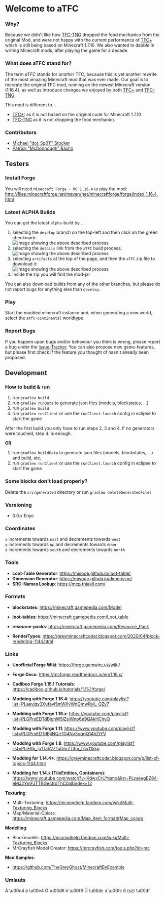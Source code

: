 # Welcome to aTFC

### Why?

Because we didn't like how [TFC-TNG][2] dropped the food mechanics from the original Mod, and were not happy with the current performance of [TFC+][1] which is still being based on Minecraft 1.7.10. We also wanted to dabble in writing Minecraft mods, after playing the game for a decade.

### What does aTFC stand for?

The term *aTFC* stands for *another* TFC, because this is yet another rewrite of the most amazing Minecraft mod that was ever made. Our goal is to recreate the original TFC mod, running on the newest Minecraft version (1.16.4), as well as introduce changes we enjoyed by both [TFC+][1] and [TFC-TNG][2].

This mod is different to...
* [TFC+][1]: as it is not based on the original code for Minecraft 1.7.10
* [TFC-TNG][2] as it is not dropping the food mechanics

### Contributors

* [Michael "dot_Sp0T" Stocker](https://github.com/dotSp0T)
* [Patrick "McDonnough" Bächli](https://github.com/McDonnough)

## Testers

### Install Forge
You will need `Minecraft Forge - MC 1.16.4` to play the mod: http://files.minecraftforge.net/maven/net/minecraftforge/forge/index_1.16.4.html

### Latest ALPHA Builds
You can get the latest `alpha`-build by...

1. selecting the `develop` branch on the top-left and then click on the green checkmark:  
![image showing the above described process](README/images/testers_howtodownload_1.png "How to Download - Build & Checkmark")
2. selecting the `details` link from the `aTFC` build process:  
![image showing the above described process](README/images/testers_howtodownload_2.png "How to Download - aTFC, Details")
3. selecting `artifacts` at the top of the page, and then the `aTFC` zip file to download it:  
![image showing the above described process](README/images/testers_howtodownload_3.png "How to Download - Build & Checkmark")
4. inside the zip you will find the mod-jar

You can also download builds from any of the other branches, but please do not report bugs for anything else than `develop`.

### Play

Start the modded minecraft instance and, when generating a new world, select the `atfc-continental` worldtype.

### Report Bugs
If you happen upon bugs and/or behaviour you think is wrong, please report a bug under the [Issue-Tracker](https://github.com/CrumbleWorks/aTFC/issues). You can also propose new game-features, but please first check if the feature you thought of hasn't already been proposed.

## Development

### How to build & run

1. run `gradlew build`
2. run `gradlew runData` to generate json files (models, blockstates, ...)
3. run `gradlew build`
4. run `gradlew runClient` or use the `runClient.launch` config in eclipse to start the game

After the first build you only have to run steps 2, 3 and 4. If no generators were touched, step 4. is enough.

**OR**

1. run `gradlew buildData` to generate json files (models, blockstates, ...) and build, etc.
4. run `gradlew runClient` or use the `runClient.launch` config in eclipse to start the game

### Some blocks don't load properly?

Delete the `src/generated` directory or run `gradlew deleteGeneratedFiles`

### Versioning

* 0.0.x Enyo

### Coordinates

`x` increments towards `east` and decrements towards `west`  
`y` increments towards `up` and decrements towards `down`  
`z` increments towards `south` and decrements towards `north`  

### Tools

* **Loot-Table Generator**: https://misode.github.io/loot-table/
* **Dimension Generator**: https://misode.github.io/dimension/
* **SRG-Names Lookup**: https://mcp.thiakil.com/

### Formats

* **blockstates**: https://minecraft.gamepedia.com/Model
* **loot-tables**: https://minecraft.gamepedia.com/Loot_table
* **resource-packs**: https://minecraft.gamepedia.com/Resource_Pack

* **RenderTypes**: https://greyminecraftcoder.blogspot.com/2020/04/block-rendering-1144.html

### Links

* **Unofficial Forge Wiki**: https://forge.gemwire.uk/wiki/
* **Forge Docu**: https://mcforge.readthedocs.io/en/1.16.x/
* **Cadiboo Forge 1.15.1 Tutorials**: https://cadiboo.github.io/tutorials/1.15.1/forge/
* **Modding with Forge 1.16.4**: https://youtube.com/playlist?list=PLaevjqy3Xufavi5mWXvWnGmwRylL-QZy7
* **Modding with Forge 1.16.x**: https://youtube.com/playlist?list=PLGProEDTdBjghW5IZsiWno6e9QAkHChyQ
* **Modding with Forge 1.11**: https://www.youtube.com/playlist?list=PLGProEDTdBjjNQrr1G4Nv3oqqQ14hZtYV
* **Modding with Forge 1.8**: https://www.youtube.com/playlist?list=PLiFAb_ju1TahVZ1uOer7T3m_17crt15kp

* **Modding for 1.14.4+**: https://greyminecraftcoder.blogspot.com/p/list-of-topics-1144.html
* **Modding for 1.14.x (TileEntities, Containers)**: https://www.youtube.com/watch?v=KdwxCrUYqmo&list=PLyseegEZ84-eMJ2YmFJTTBGectrdThC0a&index=12

**Texturing**:
- Multi-Texturing: https://mcmodhelp.fandom.com/wiki/Multi-Texturing_Blocks
- Map/Material-Colors: https://minecraft.gamepedia.com/Map_item_format#Map_colors

**Modelling**:
- Blockmodels: https://mcmodhelp.fandom.com/wiki/Multi-Texturing_Blocks
- MrCrayfish Model Creator: https://mrcrayfish.com/tools.php?id=mc

**Mod Samples**:
- https://github.com/TheGreyGhost/MinecraftByExample

### Umlauts
Ä \u00c4
ä \u00e4
Ö \u00d6
ö \u00f6
Ü \u00dc
ü \u00fc
ß (sz) \u00df


[1]: https://plus.terrafirmacraft.com/
[2]: https://tng.terrafirmacraft.com/Main_Page